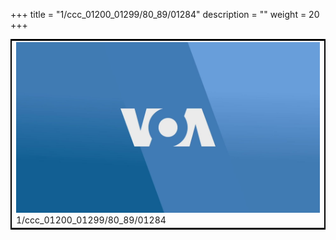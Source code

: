 +++
title = "1/ccc_01200_01299/80_89/01284"
description = ""
weight = 20
+++

<table style="border:2px solid black;max-width:800px;max-height:800px;" 
><tr><td>
<img class="center-fit-jpg"
src="/jpg_/aaa_20190430_NxaOmWaI8sI_01283.jpg">
1/ccc_01200_01299/80_89/01284
</img></td></tr></table>
